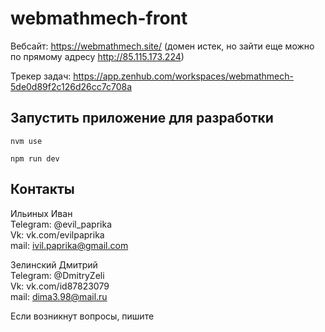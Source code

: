 # webmathmech-front

Вебсайт: https://webmathmech.site/ (домен истек, но зайти еще можно по прямому адресу http://85.115.173.224)

Трекер задач: https://app.zenhub.com/workspaces/webmathmech-5de0d89f2c126d26cc7c708a

## Запустить приложение для разработки
```
nvm use

npm run dev
```

## Контакты
Ильиных Иван  
  Telegram: @evil_paprika  
  Vk: vk.com/evilpaprika  
  mail: ivil.paprika@gmail.com  
  
Зелинский Дмитрий  
  Telegram: @DmitryZeli  
  Vk: vk.com/id87823079  
  mail: dima3.98@mail.ru

Если возникнут вопросы, пишите
